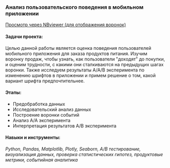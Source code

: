 ### Анализ пользовательского поведения в мобильном приложении
[Просмотр через NBviewer (для отображения воронок)](https://nbviewer.org/github/Krashakov/projects/blob/main/mobile_app/ab_test_mobile_app.ipynb)
#### Задачи проекта:
Целью данной работы является оценка поведения пользователей мобильного приложения для заказа продуктов питания. Изучим воронку продаж, чтобы узнать, как пользователи "доходят" до покупки, и оценим трудности, с какими они сталкиваются на предыдущих шагах воронки. Также исследуем результаты А/А/В эксперимента по изменению шрифтов в приложении и примем решение о том, какой вариант шрифта предпочтительнее.  
#### Этапы:
- Предобработка данных
- Исследовательский анализ данных
- Построение воронки событий
- Анализ А/А эксперимента
- Интерпретация результатов А/В эксперимента
#### Навыки и инструменты:
*Python, Pandas, Matplotlib, Plotly, Seaborn, A/B тестирование,
визуализация данных, проверка статистических гипотез, продуктовые метрики, событийная аналитика*
